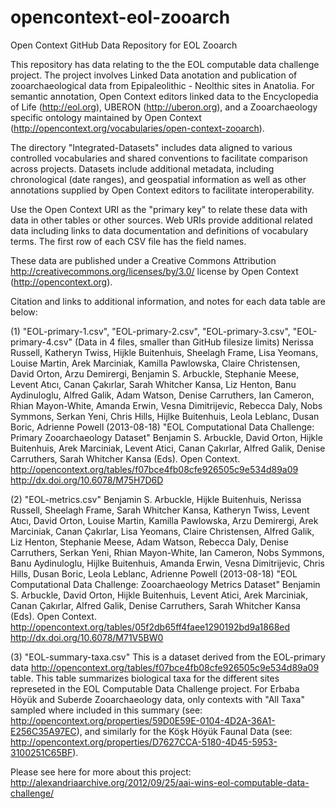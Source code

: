 opencontext-eol-zooarch
=======================

Open Context GitHub Data Repository for EOL Zooarch

This repository has data relating to the the EOL computable data challenge project. 
The project involves Linked Data anotation and publication of zooarchaeological data from 
Epipaleolithic - Neolthic sites in Anatolia. For semantic annotation, Open Context 
editors linked data to the Encyclopedia of Life (http://eol.org),
UBERON (http://uberon.org), and a Zooarchaeology specific ontology maintained by Open Context
(http://opencontext.org/vocabularies/open-context-zooarch).

The directory "Integrated-Datasets" includes data aligned to various controlled vocabularies and shared conventions to
facilitate comparison across projects. Datasets include additional metadata, including chronological (date ranges),
and geospatial information as well as other annotations supplied by Open Context editors to facilitate
interoperability.

Use the Open Context URI as the "primary key" to relate these data
with data in other tables or other sources. Web URIs provide additional related data including links to data
documentation and definitions of vocabulary terms. The first row of each CSV file has the field names.

These data are published under a Creative Commons Attribution <http://creativecommons.org/licenses/by/3.0/> license
by Open Context (http://opencontext.org).

Citation and links to additional information, and notes for each data table are below:

(1) "EOL-primary-1.csv", "EOL-primary-2.csv", "EOL-primary-3.csv", "EOL-primary-4.csv" (Data in 4 files, smaller than GitHub filesize limits)
Nerissa Russell, Katheryn Twiss, Hijkle Buitenhuis, Sheelagh Frame, Lisa Yeomans, Louise Martin, Arek Marciniak, Kamilla Pawlowska, Claire Christensen, David Orton, Arzu Demirergi, Benjamin S. Arbuckle, Stephanie Meese, Levent Atıcı, Canan Çakırlar, Sarah Whitcher Kansa, Liz Henton, Banu Aydinuloglu, Alfred Galik, Adam Watson, Denise Carruthers, Ian Cameron, Rhian Mayon-White, Amanda Erwin, Vesna Dimitrijevic, Rebecca Daly, Nobs Symmons, Serkan Yeni, Chris Hills, Hijlke Buitenhuis, Leola Leblanc, Dusan Boric, Adrienne Powell (2013-08-18) "EOL Computational Data Challenge: Primary Zooarchaeology Dataset" Benjamin S. Arbuckle, David Orton, Hijkle Buitenhuis, Arek Marciniak, Levent Atici, Canan Çakırlar, Alfred Galik, Denise Carruthers, Sarah Whitcher Kansa (Eds). Open Context. <http://opencontext.org/tables/f07bce4fb08cfe926505c9e534d89a09> <http://dx.doi.org/10.6078/M75H7D6D>

(2) "EOL-metrics.csv"
Benjamin S. Arbuckle, Hijkle Buitenhuis, Nerissa Russell, Sheelagh Frame, Sarah Whitcher Kansa, Katheryn Twiss, Levent Atıcı, David Orton, Louise Martin, Kamilla Pawlowska, Arzu Demirergi, Arek Marciniak, Canan Çakırlar, Lisa Yeomans, Claire Christensen, Alfred Galik, Liz Henton, Stephanie Meese, Adam Watson, Rebecca Daly, Denise Carruthers, Serkan Yeni, Rhian Mayon-White, Ian Cameron, Nobs Symmons, Banu Aydinuloglu, Hijlke Buitenhuis, Amanda Erwin, Vesna Dimitrijevic, Chris Hills, Dusan Boric, Leola Leblanc, Adrienne Powell (2013-08-18) "EOL Computational Data Challenge: Zooarchaeology Metrics Dataset" Benjamin S. Arbuckle, David Orton, Hijkle Buitenhuis, Levent Atici, Arek Marciniak, Canan Çakırlar, Alfred Galik, Denise Carruthers, Sarah Whitcher Kansa (Eds). Open Context. <http://opencontext.org/tables/05f2db65ff4faee1290192bd9a1868ed> <http://dx.doi.org/10.6078/M71V5BW0>

(3) "EOL-summary-taxa.csv"
This is a dataset derived from the EOL-primary data <http://opencontext.org/tables/f07bce4fb08cfe926505c9e534d89a09> table. This table summarizes biological taxa for the different sites represeted in the EOL Computable Data Challenge project. For  Erbaba Höyük and Suberde Zooarchaeology data, only contexts with "All Taxa" sampled where included in this summary (see: http://opencontext.org/properties/59D0E59E-0104-4D2A-36A1-E256C35A97EC), and similarly for the Köşk Höyük Faunal Data (see: http://opencontext.org/properties/D7627CCA-5180-4D45-5953-3100251C65BF).

Please see here for more about this project:
http://alexandriaarchive.org/2012/09/25/aai-wins-eol-computable-data-challenge/

